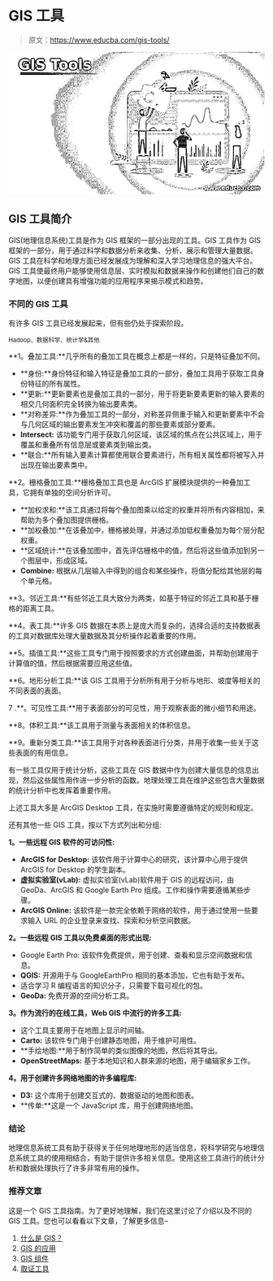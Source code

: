 # GIS 工具

> 原文：<https://www.educba.com/gis-tools/>

![GIS Tools](img/358c4fdd76535633778a4cb305780466.png)



## GIS 工具简介

GIS(地理信息系统)工具是作为 GIS 框架的一部分出现的工具。GIS 工具作为 GIS 框架的一部分，用于通过科学和数据分析来收集、分析、展示和管理大量数据。GIS 工具在科学和地理方面已经发展成为理解和深入学习地理信息的强大平台。GIS 工具使最终用户能够使用信息层、实时模拟和数据来操作和创建他们自己的数字地图，以便创建具有增强功能的应用程序来揭示模式和趋势。

### 不同的 GIS 工具

有许多 GIS 工具已经发展起来，但有些仍处于探索阶段。

<small>Hadoop、数据科学、统计学&其他</small>

**1。叠加工具:**几乎所有的叠加工具在概念上都是一样的，只是特征叠加不同。

*   **身份:**身份特征和输入特征是叠加工具的一部分，叠加工具用于获取工具身份特征的所有属性。
*   **更新:**更新要素也是叠加工具的一部分，用于将更新要素更新的输入要素的相交几何面积完全转换为输出要素类。
*   **对称差异:**作为叠加工具的一部分，对称差异侧重于输入和更新要素中不会与几何区域的输出要素发生冲突和覆盖的那些要素或部分要素。
*   **Intersect:** 该功能专门用于获取几何区域，该区域的焦点在公共区域上，用于覆盖和重叠所有信息层或要素类到输出类。
*   **联合:**所有输入要素计算都使用联合要素进行，所有相关属性都将被写入并出现在输出要素类中。

**2。栅格叠加工具:**栅格叠加工具也是 ArcGIS 扩展模块提供的一种叠加工具，它拥有单独的空间分析许可。

*   **加权求和:**该工具通过将每个叠加图乘以给定的权重并将所有内容相加，来帮助为多个叠加图提供栅格。
*   **加权叠加:**在该叠加中，栅格被处理，并通过添加低权重叠加为每个层分配权重。
*   **区域统计:**在该叠加图中，首先评估栅格中的值，然后将这些值添加到另一个图层中，形成区域。
*   **Combine:** 根据从几层输入中得到的组合和某些操作，将值分配给其他层的每个单元格。

**3。邻近工具:**有些邻近工具大致分为两类，如基于特征的邻近工具和基于栅格的距离工具。

**4。表工具:**许多 GIS 数据在本质上是庞大而复杂的，选择合适的支持数据表的工具对数据库处理大量数据及其分析操作起着重要的作用。

**5。插值工具:**这些工具专门用于按照要求的方式创建曲面，并帮助创建用于计算值的值，然后根据需要应用这些值。

**6。地形分析工具:**该 GIS 工具用于分析所有用于分析与地形、坡度等相关的不同表面的表面。

7 .**。可见性工具:**用于表面部分的可见性，用于观察表面的微小细节和用途。

**8。体积工具:**该工具用于测量与表面相关的体积信息。

**9。重新分类工具:**该工具用于对各种表面进行分类，并用于收集一些关于这些表面的有用信息。

有一些工具仅用于统计分析，这些工具在 GIS 数据中作为创建大量信息的信息出现，然后这些属性用作进一步分析的函数。地理处理工具在维护这些包含大量数据的统计分析中也发挥着重要作用。

上述工具大多是 ArcGIS Desktop 工具，在实施时需要遵循特定的规则和规定。

还有其他一些 GIS 工具，按以下方式列出和分组:

**1。一些远程 GIS 软件的可访问性:**

*   **ArcGIS for Desktop:** 该软件用于计算中心的研究，该计算中心用于提供 ArcGIS for Desktop 的学生副本。
*   **虚拟实验室(vLab):** 虚拟实验室(vLab)软件用于 GIS 的远程访问，由 GeoDa、ArcGIS 和 Google Earth Pro 组成。工作和操作需要遵循某些步骤。
*   **ArcGIS Online:** 该软件是一款完全依赖于网络的软件，用于通过使用一些要求输入 URL 的企业登录来查找、探索和分析空间数据。

**2。一些远程 GIS 工具以免费桌面的形式出现:**

*   Google Earth Pro: 该软件免费提供，用于创建、查看和显示空间数据和信息。
*   **QGIS:** 开源用于与 GoogleEarthPro 相同的基本添加，它也有助于发布。
*   适合学习 R 编程语言的知识分子，只需要下载可视化的包。
*   **GeoDa:** 免费开源的空间分析工具。

**3。作为流行的在线工具，Web GIS 中流行的许多工具:**

*   这个工具主要用于在地图上显示时间轴。
*   **Carto:** 该软件专门用于创建静态地图，用于维护可用性。
*   **手绘地图:**用于制作简单的类似图像的地图，然后将其导出。
*   **OpenStreetMaps:** 基于本地知识和人群来源的地图，用于编辑家乡工作。

**4。用于创建许多网络地图的许多编程库:**

*   **D3:** 这个库用于创建交互式的、数据驱动的地图和图表。
*   **传单:**这是一个 JavaScript 库，用于创建网络地图。

### 结论

地理信息系统工具有助于获得关于任何地理地形的适当信息，将科学研究与地理信息系统工具的使用相结合，有助于提供许多相关信息。使用这些工具进行的统计分析和数据处理执行了许多非常有用的操作。

### 推荐文章

这是一个 GIS 工具指南。为了更好地理解，我们在这里讨论了介绍以及不同的 GIS 工具。您也可以看看以下文章，了解更多信息–

1.  [什么是 GIS？](https://www.educba.com/what-is-gis/)
2.  [GIS 的应用](https://www.educba.com/applications-of-gis/)
3.  [GIS 组件](https://www.educba.com/gis-components/)
4.  [取证工具](https://www.educba.com/forensic-tools/)